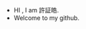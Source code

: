 - HI , I am 許証皓.
- Welcome to my github.
<!---
Nightnzh/Nightnzh is a ✨ special ✨ repository because its `README.md` (this file) appears on your GitHub profile.
You can click the Preview link to take a look at your changes.
--->
